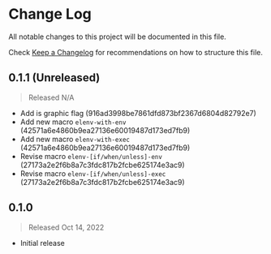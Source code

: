 # Change Log

All notable changes to this project will be documented in this file.

Check [Keep a Changelog](http://keepachangelog.com/) for recommendations on how to structure this file.


## 0.1.1 (Unreleased)
> Released N/A

* Add is graphic flag (916ad3998be7861dfd873bf2367d6804d82792e7)
* Add new macro `elenv-with-env` (42571a6e4860b9ea27136e60019487d173ed7fb9)
* Add new macro `elenv-with-exec` (42571a6e4860b9ea27136e60019487d173ed7fb9)
* Revise macro `elenv-[if/when/unless]-env` (27173a2e2f6b8a7c3fdc817b2fcbe625174e3ac9)
* Revise macro `elenv-[if/when/unless]-exec` (27173a2e2f6b8a7c3fdc817b2fcbe625174e3ac9)

## 0.1.0
> Released Oct 14, 2022

* Initial release
